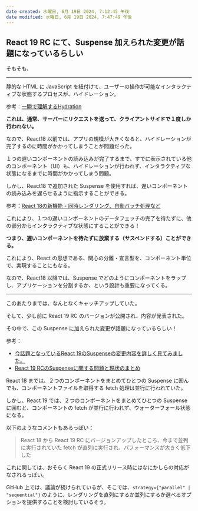 ```yaml
---
date created: 水曜日, 6月 19日 2024, 7:12:45 午後
date modified: 水曜日, 6月 19日 2024, 7:47:49 午後
---
```


## React 19 RC にて、Suspense 加えられた変更が話題になっているらしい

そもそも、

---

静的な HTML に JavaScript を紐付けて、ユーザーの操作が可能なインタラクティブな状態するプロセスが、ハイドレーション。

参考：[一瞬で理解するHydration](https://zenn.dev/ak/articles/dd60f8b1712628)

**これは、通常、サーバーにリクエストを送って、クライアントサイドで１度しか行われない。**

なので、React18 以前では、アプリの規模が大きくなると、ハイドレーションが完了するのに時間がかかってしまうことが問題だった。

１つの遅いコンポーネントの読み込みが完了するまで、すでに表示されている他のコンポーネント（UI）も、ハイドレーションが行われず、インタラクティブな状態になるまでに時間がかかってしまう問題。

しかし、React18 で追加された Suspense を使用すれば、遅いコンポーネントの読み込みを遅らせるように指示することができる。

参考：[React 18の新機能 - 同時レンダリング、自動バッチ処理など](https://www.freecodecamp.org/news/react-18-new-features/)

これにより、１つの遅いコンポーネントのデータフェッチの完了を待たずに、他の部分からインタラクティブな状態にすることができる！

**つまり、遅いコンポーネントを待たずに放棄する（サスペンドする）ことができる。**

これにより、React の思想である、関心の分離・宣言型を、コンポーネント単位で、実現することにもなる。

なので、React18 以降では、Suspense でどのようにコンポーネントをラップし、アプリケーションを分割するか、という設計も重要になってくる。

---
このあたりまでは、なんとなくキャッチアップしていた。

そして、少し前に React 19 RC のバージョンが公開され、内容が発表された。

その中で、この Suspense に加えられた変更が話題になっているらしい！

参考：
- [今話題となっているReact 19のSuspenseの変更内容を詳しく見てみました。](https://zenn.dev/mylifeasjosh/articles/d12e231adbde15)
- [React 19 RCのSuspenseに関する問題と現状のまとめ](https://zenn.dev/ossamoon/articles/db883b3e22ff62)

React 18 までは、２つのコンポーネントをまとめてひとつの Suspense に囲んでも、コンポーネントファイルを取得する fetch 処理は並行に行われていた。

しかし、React 19 では、２つのコンポーネントをまとめてひとつの Suspense に囲むと、コンポーネントの fetch が並行に行われず、ウォーターフォール状態になる。

以下のようなコメントもあるっぽい：
> React 18 から React 19 RC にバージョンアップしたところ、今まで並列に実行されていた fetch が直列に実行され、パフォーマンスが大きく低下した

これに関しては、おそらく React 19 の正式リリース時にはなにかしらの対応がなされるっぽい。

GitHub 上では、議論が続けられているが、そこでは、`strategy={"parallel" | "sequential"}` のように、レンダリングを直列にするか並列にするか選べるオプションを提供することを検討しているそう。
